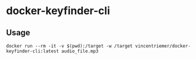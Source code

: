 # docker-keyfinder-cli

## Usage

```
docker run --rm -it -v $(pwd):/target -w /target vincentriemer/docker-keyfinder-cli:latest audio_file.mp3
```